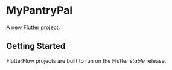 # MyPantryPal

A new Flutter project.

## Getting Started

FlutterFlow projects are built to run on the Flutter _stable_ release.
